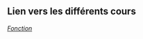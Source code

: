 ## Lien vers les différents cours

[*Fonction*](https://github.com/DorianBucc/Cours/tree/main/Python/Cours/Consignes/Fonction.md)
